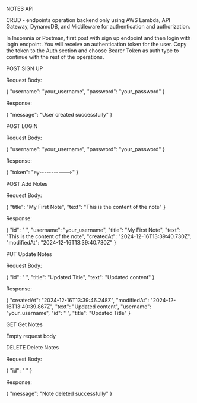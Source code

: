 NOTES API

CRUD - endpoints operation backend only 
using AWS Lambda, API Gateway, DynamoDB, and Middleware for authentication and authorization.

In Insomnia or Postman, first post with sign up endpoint and then login with login endpoint. You will receive an authentication token for the user. 
Copy the token to the Auth section and choose Bearer Token as auth type to continue with the rest of the operations.

POST SIGN UP 

Request Body:

{
  "username": "your_username",
  "password": "your_password"
}

Response:

{
	"message": "User created successfully"
}

POST LOGIN

Request Body:

{
  "username": "your_username",
  "password": "your_password"
}

Response:

{
	"token": "ey----------->"
}

POST Add Notes

Request Body:

{
  "title": "My First Note",
  "text": "This is the content of the note"
}

Response:

{
	"id": " ",
	"username": "your_username",
	"title": "My First Note",
	"text": "This is the content of the note",
	"createdAt": "2024-12-16T13:39:40.730Z",
	"modifiedAt": "2024-12-16T13:39:40.730Z"
}

PUT Update Notes

Request Body:

{ 
"id": "	", 
"title": "Updated Title", 
"text": "Updated content" 
}

Response:

{
	"createdAt": "2024-12-16T13:39:46.248Z",
	"modifiedAt": "2024-12-16T13:40:39.867Z",
	"text": "Updated content",
	"username": "your_username",
	"id": " ",
	"title": "Updated Title"
}

GET Get Notes

Empty request body 


DELETE Delete Notes

Request Body:

{ 
	"id": " "
}

Response:

{
	"message": "Note deleted successfully"
}


